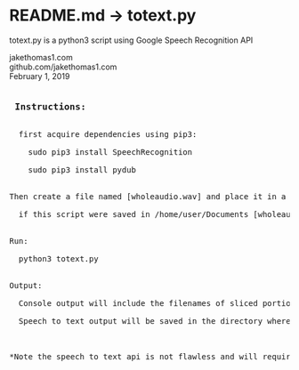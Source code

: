 # README.md -> totext.py

totext.py is a python3 script using Google Speech Recognition API <br />

jakethomas1.com <br />
github.com/jakethomas1.com<br />
February 1, 2019<br />

<pre>
<h3> Instructions: </h3> 
  first acquire dependencies using pip3:<br />
&nbsp;&nbsp;  sudo pip3 install SpeechRecognition<br />
&nbsp;&nbsp;  sudo pip3 install pydub<br />  
    
Then create a file named [wholeaudio.wav] and place it in a directory such that:<br /> 
  if this script were saved in /home/user/Documents [wholeaudio.wav] would be saved in /home/user/Documents/Audio <br />

Run: <br />
  python3 totext.py<br />

Output:<br />
  Console output will include the filenames of sliced portions given max size of each slice (~25s)<br />
  Speech to text output will be saved in the directory where [totext.py] is saved in the file named [rawfile.txt]<br />


*Note the speech to text api is not flawless and will require proofreading*
</pre>
